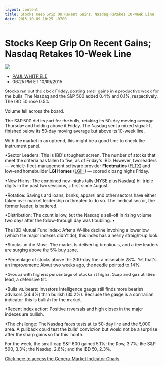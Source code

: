 ```yaml
---
layout: content
title: Stocks Keep Grip On Recent Gains; Nasdaq Retakes 10-Week Line
date: 2015-10-09 18:25 -0700
---
```



Stocks Keep Grip On Recent Gains; Nasdaq Retakes 10-Week Line
==============================================================


![](https://www.investors.com/wp-content/uploads/ibd-migrated-images/MPv_151012_635800005403737689.png)

* [PAUL WHITFIELD](https://www.investors.com/author/whitfieldp/ "Posts by PAUL WHITFIELD")
* 06:25 PM ET 10/09/2015




  

Stocks ran out the clock Friday, posting small gains in a productive week for the bulls. The Nasdaq and the S&P 500 added 0.4% and 0.1%, respectively. The IBD 50 rose 0.5%.

  

Volume fell across the board.

  

The S&P 500 did its part for the bulls, retaking its 50-day moving average Thursday and holding above it Friday. The Nasdaq sent a mixed signal: It finished below its 50-day moving average but above its 10-week line.

  

With the market in an uptrend, this might be a good time to check the instrument panel.

  

•Sector Leaders: This is IBD's toughest screen. The number of stocks that meet the criteria has fallen to five, as of Friday's IBD. However, two leaders — vehicle-fleet-management software provider **Fleetmatics** ([FLTX](https://research.investors.com/quote.aspx?symbol=FLTX)) and low-end homebuilder **LGI Homes** ([LGIH](https://research.investors.com/quote.aspx?symbol=LGIH)) — scored closing highs Friday.

  

•New Highs: The combined new-highs tally (NYSE plus Nasdaq) hit triple digits in the past two sessions, a first since August.

  

•Rotation: Savings and loans, banks, apparel and other sectors have either taken over market leadership or threaten to do so. The medical sector, the former leader, is battered.

  

•Distribution: The count is low, but the Nasdaq's sell-off in rising volume two days after the follow-through day was troubling. •

The IBD Mutual Fund Index: After a W-like decline involving a lower low (which the major indexes didn't do), this index has a nearly straight-up look.

  

•Stocks on the Move: The market is delivering breakouts, and a few leaders are surging above the 5% buy zone.

  

•Percentage of stocks above the 200-day line: a miserable 28%. Yet that's an improvement: About two weeks ago, the needle pointed to 14%.

  

•Groups with highest percentage of stocks at highs: Soap and gas utilities lead, a defensive tilt.

  

•Bulls vs. bears: Investors Intelligence gauge still finds more bearish advisors (34.4%) than bullish (30.2%). Because the gauge is a contrarian indicator, this is bullish for the market.

  

•Recent index action: Positive reversals and high closes in the major indexes are bullish.

  

•The challenge: The Nasdaq faces tests at its 50-day line and the 5,000 area. A pullback could test the bulls' conviction but would not be a surprise after the sharp gains so far this month.

  

For the week, the small-cap S&P 600 gained 5.1%; the Dow, 3.7%; the S&P 500, 3.3%; the Nasdaq, 2.6%; and the IBD 50, 2.3%.

  

[Click here to access the General Market Indicator Charts](https://www.investors.com/pdf/GMI_101215.pdf).




